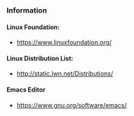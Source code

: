 ### Information

#### Linux Foundation:
- https://www.linuxfoundation.org/

#### Linux Distribution List:
- http://static.lwn.net/Distributions/

#### Emacs Editor
- https://www.gnu.org/software/emacs/